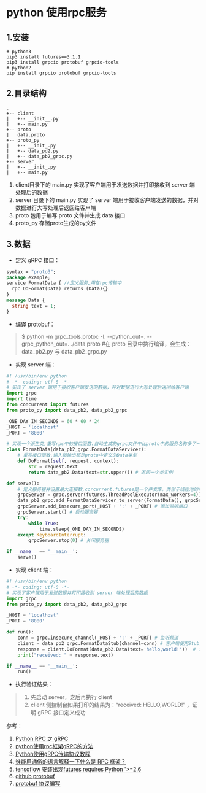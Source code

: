 # python 使用rpc服务

## 1.安装

```
# python3
pip3 install futures==3.1.1 
pip3 install grpcio protobuf grpcio-tools
# python2
pip install grpcio protobuf grpcio-tools
```

## 2.目录结构

```
.
+-- client
|   +-- __init__.py
|   +-- main.py
+-- proto
|   data.proto
+-- proto_py
|   +-- __init_.py
|   +-- data_pd2.py
|   +-- data_pb2_grpc.py
+-- server
|   +-- __init_.py
|   +-- main.py
```

1. client目录下的 main.py 实现了客户端用于发送数据并打印接收到 server 端处理后的数据
2. server 目录下的 main.py 实现了 server 端用于接收客户端发送的数据，并对数据进行大写处理后返回给客户端
3. proto 包用于编写 proto 文件并生成 data 接口
4. proto_py 存储proto生成的py文件

## 3.数据

- 定义 gRPC 接口：

```protobuf
syntax = "proto3";
package example;
service FormatData { //定义服务,用在rpc传输中
  rpc DoFormat(Data) returns (Data){}
}
message Data {
  string text = 1;
}
```

- 编译 protobuf：

> $ python -m grpc_tools.protoc -I. --python_out=. --grpc_python_out=. ./data.proto   #在 proto 目录中执行编译，会生成：data_pb2.py 与 data_pb2_grpc.py

- 实现 server 端：

```python
#! /usr/bin/env python
# -*- coding: utf-8 -*-
# 实现了 server 端用于接收客户端发送的数据，并对数据进行大写处理后返回给客户端
import grpc
import time
from concurrent import futures
from proto_py import data_pb2, data_pb2_grpc

_ONE_DAY_IN_SECONDS = 60 * 60 * 24
_HOST = 'localhost'
_PORT = '8080'

# 实现一个派生类,重写rpc中的接口函数.自动生成的grpc文件中比proto中的服务名称多了一个Servicer
class FormatData(data_pb2_grpc.FormatDataServicer):
    # 重写接口函数.输入和输出都是proto中定义的Data类型
    def DoFormat(self, request, context):
        str = request.text
        return data_pb2.Data(text=str.upper()) # 返回一个类实例

def serve():
    # 定义服务器并设置最大连接数,corcurrent.futures是一个并发库，类似于线程池的概念
    grpcServer = grpc.server(futures.ThreadPoolExecutor(max_workers=4)) # 创建一个服务器
    data_pb2_grpc.add_FormatDataServicer_to_server(FormatData(), grpcServer) # 在服务器中添加派生的接口服务（自己实现了处理函数） 
    grpcServer.add_insecure_port(_HOST + ':' + _PORT) # 添加监听端口
    grpcServer.start() # 启动服务器
    try:
        while True:
            time.sleep(_ONE_DAY_IN_SECONDS)
    except KeyboardInterrupt:
        grpcServer.stop(0) # 关闭服务器

if __name__ == '__main__':
    serve()
```

- 实现 client 端：

```python
#! /usr/bin/env python
# -*- coding: utf-8 -*-
# 实现了客户端用于发送数据并打印接收到 server 端处理后的数据
import grpc
from proto_py import data_pb2, data_pb2_grpc

_HOST = 'localhost'
_PORT = '8080'

def run():
    conn = grpc.insecure_channel(_HOST + ':' + _PORT) # 监听频道
    client = data_pb2_grpc.FormatDataStub(channel=conn) # 客户端使用Stub类发送请求,参数为频道,为了绑定链接
    response = client.DoFormat(data_pb2.Data(text='hello,world!'))  # 返回的结果就是proto中定义的类
    print("received: " + response.text)

if __name__ == '__main__':
    run()
```

- 执行验证结果：

> 1. 先启动 server，之后再执行 client
> 2. client 侧控制台如果打印的结果为：“received: HELLO,WORLD!” ，证明 gRPC 接口定义成功

参考：

1. [Python RPC 之 gRPC](https://www.jianshu.com/p/14e6f5217f40)
2. [python使用rpc框架gRPC的方法](https://www.jb51.net/article/146229.htm)
3. [Python使用gRPC传输协议教程](https://www.jb51.net/article/148949.htm)
4. [谁能用通俗的语言解释一下什么是 RPC 框架？](https://www.zhihu.com/question/25536695/answer/36197244)
5. [tensoflow 安装出现futures requires Python '>=2.6](https://blog.csdn.net/liaoxianfu/article/details/79237046)
6. [github protobuf](https://github.com/protocolbuffers/protobuf/tree/master/python)
7. [protobuf 协议编写](https://developers.google.com/protocol-buffers/docs/overview)

